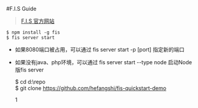 #F.I.S Guide

>[F.I.S 官方网站](http://fis.baidu.com/)		

	$ npm install -g fis
	$ fis server start 

* 如果8080端口被占用，可以通过 fis server start -p [port] 指定新的端口

* 如果没有java、php环境，可以通过 fis server start --type node 启动Node版fis server 

	$ cd d:\repo  
	$ git clone https://github.com/hefangshi/fis-quickstart-demo

	1

